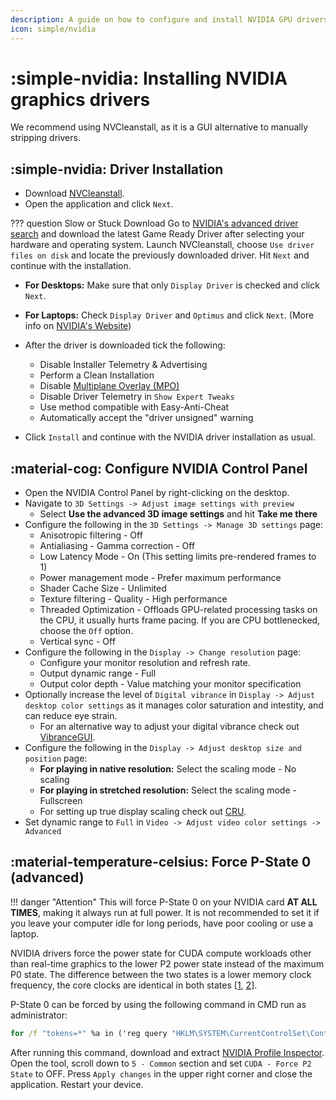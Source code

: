 ```yaml
---
description: A guide on how to configure and install NVIDIA GPU drivers in AtlasOS
icon: simple/nvidia
---
```


# :simple-nvidia: Installing NVIDIA graphics drivers

We recommend using NVCleanstall, as it is a GUI alternative to manually stripping drivers.

## :simple-nvidia: Driver Installation

- Download [NVCleanstall](https://www.techpowerup.com/download/techpowerup-nvcleanstall).
- Open the application and click ``Next``.

??? question Slow or Stuck Download
    Go to [NVIDIA's advanced driver search](https://www.nvidia.com/download/find.aspx) and download the latest Game Ready Driver after selecting your hardware and operating system.
    Launch NVCleanstall, choose ``Use driver files on disk`` and locate the previously downloaded driver. Hit ``Next`` and continue with the installation.

- **For Desktops:** Make sure that only ``Display Driver`` is checked and click ``Next``.
- **For Laptops:** Check ``Display Driver`` and ``Optimus`` and click ``Next``. (More info on [NVIDIA's Website](https://www.nvidia.com/en-us/geforce/technologies/optimus))

- After the driver is downloaded tick the following:
    - Disable Installer Telemetry & Advertising
    - Perform a Clean Installation
    - Disable [Multiplane Overlay (MPO)](https://docs.atlasos.net/getting-started/post-installation/drivers/amd/#disable-multi-plane-overlay-mpo)
    - Disable Driver Telemetry in ``Show Expert Tweaks``
    - Use method compatible with Easy-Anti-Cheat
    - Automatically accept the "driver unsigned" warning
- Click ``Install`` and continue with the NVIDIA driver installation as usual.

## :material-cog: Configure NVIDIA Control Panel

- Open the NVIDIA Control Panel by right-clicking on the desktop.
- Navigate to ``3D Settings -> Adjust image settings with preview``
    - Select **Use the advanced 3D image settings** and hit **Take me there**
- Configure the following in the ``3D Settings -> Manage 3D settings`` page:
    - Anisotropic filtering - Off
    - Antialiasing - Gamma correction - Off
    - Low Latency Mode - On (This setting limits pre-rendered frames to 1)
    - Power management mode - Prefer maximum performance
    - Shader Cache Size - Unlimited
    - Texture filtering - Quality - High performance
    - Threaded Optimization - Offloads GPU-related processing tasks on the CPU, it usually hurts frame pacing. If you are CPU bottlenecked, choose the ``Off`` option.
    - Vertical sync - Off
- Configure the following in the ``Display -> Change resolution`` page:
    - Configure your monitor resolution and refresh rate.
    - Output dynamic range - Full
    - Output color depth - Value matching your monitor specification
- Optionally increase the level of ``Digital vibrance`` in ``Display -> Adjust desktop color settings`` as it manages color saturation and intestity, and can reduce eye strain.
    - For an alternative way to adjust your digital vibrance check out [VibranceGUI](https://vibrancegui.com).
- Configure the following in the ``Display -> Adjust desktop size and position`` page:
    - **For playing in native resolution:** Select the scaling mode - No scaling
    - **For playing in stretched resolution:** Select the scaling mode - Fullscreen
    - For setting up true display scaling check out [CRU](https://www.monitortests.com/forum/Thread-Custom-Resolution-Utility-CRU).
- Set dynamic range to ``Full`` in ``Video -> Adjust video color settings -> Advanced``

## :material-temperature-celsius: Force P-State 0 (advanced)

!!! danger "Attention"
    This will force P-State 0 on your NVIDIA card **AT ALL TIMES**, making it always run at full power. It is not recommended to set it if you leave your computer idle for long periods, have poor cooling or use a laptop.

NVIDIA drivers force the power state for CUDA compute workloads other than real-time graphics to the lower P2 power state instead of the maximum P0 state. The difference between the two states is a lower memory clock frequency, the core clocks are identical in both states [[1](https://github.com/djdallmann/GamingPCSetup/blob/master/CONTENT/RESEARCH/WINDRIVERS/README.md#q-is-there-a-registry-setting-that-can-force-your-display-adapter-to-remain-at-its-highest-performance-state-pstate-p0), [2](https://forums.developer.nvidia.com/t/one-weird-trick-to-get-a-maxwell-v2-gpu-to-reach-its-max-memory-clock/40153)].

P-State 0 can be forced by using the following command in CMD run as administrator:
```bat
for /f "tokens=*" %a in ('reg query "HKLM\SYSTEM\CurrentControlSet\Control\Class\{4d36e968-e325-11ce-bfc1-08002be10318}" /t REG_SZ /s /e /f "NVIDIA" ^| findstr "HK"') do (reg add "%a" /v "DisableDynamicPstate" /t REG_DWORD /d "1" /f)
```

After running this command, download and extract [NVIDIA Profile Inspector](https://github.com/Orbmu2k/nvidiaProfileInspector). Open the tool, scroll down to ``5 - Common`` section and set ``CUDA - Force P2 State`` to OFF. Press ``Apply changes`` in the upper right corner and close the application. Restart your device.
